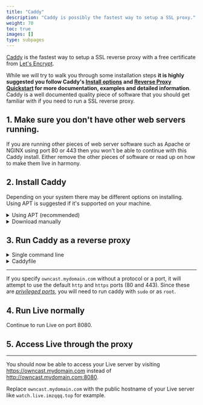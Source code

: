 ```yaml
---
title: "Caddy"
description: "Caddy is possibly the fastest way to setup a SSL proxy."
weight: 70
toc: true
images: []
type: subpages
---
```


[Caddy](https://caddyserver.com/) is the fastest way to setup a SSL reverse proxy with a free certificate from [Let's Encrypt](https://letsencrypt.org/).

While we will try to walk you through some installation steps **it is highly suggested you follow Caddy's [Install options](https://caddyserver.com/docs/install) and [Reverse Proxy Quickstart](https://caddyserver.com/docs/quick-starts/reverse-proxy) for more documentation, examples and detailed information**. Caddy is a well documented quality piece of software that you should get familiar with if you need to run a SSL reverse proxy.

## 1. Make sure you don't have other web servers running.

If you are running other pieces of web server software such as Apache or NGINX using port 80 or 443 then you won't be able to continue with this Caddy install. Either remove the other pieces of software or read up on how to make them live in harmony.

## 2. Install Caddy

Depending on your system there may be different options on installing. Using APT is suggested if it's supported on your machine.

<details>
  <summary>Using APT (recommended) </summary>
  
  Installing this package automatically starts and runs Caddy for you as a systemd service so it will automatically run Caddy each time you start your machine.
{{< highlight bash >}}
sudo apt install -y debian-keyring debian-archive-keyring apt-transport-https
curl -1sLf 'https://dl.cloudsmith.io/public/caddy/stable/gpg.key' | sudo tee /etc/apt/trusted.gpg.d/caddy-stable.asc
curl -1sLf 'https://dl.cloudsmith.io/public/caddy/stable/debian.deb.txt' | sudo tee /etc/apt/sources.list.d/caddy-stable.list
sudo apt update
sudo apt install caddy
{{</ highlight >}}

[Read the Caddy install steps for using apt](https://caddyserver.com/docs/install#debian-ubuntu-raspbian) for more details.

</details>

<details>
  <summary>Download manually</summary>
  
  1. [Visit the releases page](https://github.com/caddyserver/caddy/releases) and expand the "assets" section.
  1. Find the version for your platform and operating system.
  1. Unarchive the file: `tar -xvzf caddy_2.3.0_linux_amd64.tar.gz`
  1. You're likely to want to setup Caddy as a system service to auatomatically start in the background.  [Learn how to do this](https://caddyserver.com/docs/install#linux-service).
[Read the Caddy download page for more details.](https://caddyserver.com/docs/install#static-binaries)

</details>

## 3. Run Caddy as a reverse proxy

<details>
  <summary>Single command line</summary>

It offers automatic configuration of HTTPS with a single command.

{{< btn-copy text="caddy reverse-proxy --from owncast.mydomain.com --to 127.0.0.1:8080" >}}
{{< highlight bash >}}
caddy reverse-proxy --from owncast.mydomain.com --to 127.0.0.1:8080
{{</ highlight >}}

Replace `owncast.mydomain.com` with the public hostname of your Live server like `watch.live.imzqqq.top` for example.

[Read the Caddy reverse proxy documentation for more details.](https://caddyserver.com/docs/quick-starts/reverse-proxy)

</details>

<details>
  <summary>Caddyfile</summary>
  
  The [Caddyfile](https://caddyserver.com/docs/caddyfile) is Caddy's config file.

Add to your Caddyfile:

{{< highlight caddyfile >}}
owncast.mydomain.com {
encode gzip
reverse_proxy 127.0.0.1:8080
tls webmaster@mydomain.com
}
{{</ highlight >}}

Replace `owncast.mydomain.com` with the public hostname of your Live server like `watch.live.imzqqq.top` for example.

</details>

---

If you specify `owncast.mydomain.com` without a protocol or a port, it will attempt to use the default `http` and `https` ports (80 and 443). Since these are [_privileged ports_](https://www.w3.org/Daemon/User/Installation/PrivilegedPorts.html#:~:text=Priviliged%20ports,has%20put%20up%20for%20you.), you will need to run caddy with `sudo` or as `root`.

## 4. Run Live normally

Continue to run Live on port 8080.

## 5. Access Live through the proxy

---

You should now be able to access your Live server by visiting https://owncast.mydomain.com instead of http://owncast.mydomain.com:8080.

Replace `owncast.mydomain.com` with the public hostname of your Live server like `watch.live.imzqqq.top` for example.
